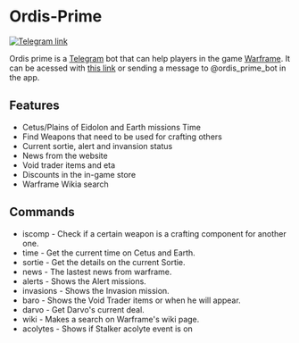 # Ordis-Prime
[![Telegram link](https://img.shields.io/badge/Telegram-bot%20link-blue.svg)](https://t.me/ordis_prime_bot)

Ordis prime is a [Telegram](https://telegram.org/) bot that can help players in the game [Warframe](https://www.warframe.com/).
It can be acessed with [this link](https://t.me/ordis_prime_bot) or sending a message to @ordis_prime_bot in the app.

## Features
- Cetus/Plains of Eidolon and Earth missions Time
- Find Weapons that need to be used for crafting others
- Current sortie, alert and invansion status
- News from the website
- Void trader items and eta
- Discounts in the in-game store
- Warframe Wikia search

## Commands
- iscomp - Check if a certain weapon is a crafting component for another one.
- time - Get the current time on Cetus and Earth.
- sortie - Get the details on the current Sortie.
- news - The lastest news from warframe.
- alerts - Shows the Alert missions.
- invasions - Shows the Invasion mission.
- baro - Shows the Void Trader items or when he will appear.
- darvo - Get Darvo's current deal.
- wiki - Makes a search on Warframe's wiki page.
- acolytes - Shows if Stalker acolyte event is on
